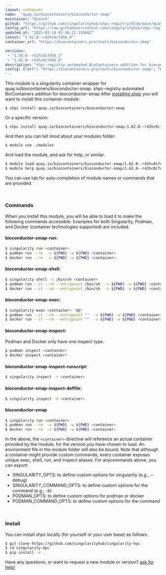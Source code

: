 ```yaml
---
layout: container
name:  "quay.io/biocontainers/bioconductor-smap"
maintainer: "@vsoch"
github: "https://github.com/singularityhub/shpc-registry/blob/main/quay.io/biocontainers/bioconductor-smap/container.yaml"
config_url: "https://raw.githubusercontent.com/singularityhub/shpc-registry/main/quay.io/biocontainers/bioconductor-smap/container.yaml"
updated_at: "2023-03-14 02:36:22.155662"
latest: "1.62.0--r42hc0cfd56_0"
container_url: "https://biocontainers.pro/tools/bioconductor-smap"

versions:
 - "1.58.0--r41hc0cfd56_2"
 - "1.62.0--r42hc0cfd56_0"
description: "shpc-registry automated BioContainers addition for bioconductor-smap"
config: {"url": "https://biocontainers.pro/tools/bioconductor-smap", "maintainer": "@vsoch", "description": "shpc-registry automated BioContainers addition for bioconductor-smap", "latest": {"1.62.0--r42hc0cfd56_0": "sha256:f551e7ec16a6a7009cb0c4ffebfc3558e6024d8f64419d77832f037974bf7173"}, "tags": {"1.58.0--r41hc0cfd56_2": "sha256:1384d46caf273511d77051fef7fede290dcaa7178e378d81c8fb9fefd153ddbc", "1.62.0--r42hc0cfd56_0": "sha256:f551e7ec16a6a7009cb0c4ffebfc3558e6024d8f64419d77832f037974bf7173"}, "docker": "quay.io/biocontainers/bioconductor-smap"}
---
```


This module is a singularity container wrapper for quay.io/biocontainers/bioconductor-smap.
shpc-registry automated BioContainers addition for bioconductor-smap
After [installing shpc](#install) you will want to install this container module:


```bash
$ shpc install quay.io/biocontainers/bioconductor-smap
```

Or a specific version:

```bash
$ shpc install quay.io/biocontainers/bioconductor-smap:1.62.0--r42hc0cfd56_0
```

And then you can tell lmod about your modules folder:

```bash
$ module use ./modules
```

And load the module, and ask for help, or similar.

```bash
$ module load quay.io/biocontainers/bioconductor-smap/1.62.0--r42hc0cfd56_0
$ module help quay.io/biocontainers/bioconductor-smap/1.62.0--r42hc0cfd56_0
```

You can use tab for auto-completion of module names or commands that are provided.

<br>

### Commands

When you install this module, you will be able to load it to make the following commands accessible.
Examples for both Singularity, Podman, and Docker (container technologies supported) are included.

#### bioconductor-smap-run:

```bash
$ singularity run <container>
$ podman run --rm  -v ${PWD} -w ${PWD} <container>
$ docker run --rm  -v ${PWD} -w ${PWD} <container>
```

#### bioconductor-smap-shell:

```bash
$ singularity shell -s /bin/sh <container>
$ podman run --it --rm --entrypoint /bin/sh  -v ${PWD} -w ${PWD} <container>
$ docker run --it --rm --entrypoint /bin/sh  -v ${PWD} -w ${PWD} <container>
```

#### bioconductor-smap-exec:

```bash
$ singularity exec <container> "$@"
$ podman run --it --rm --entrypoint ""  -v ${PWD} -w ${PWD} <container> "$@"
$ docker run --it --rm --entrypoint ""  -v ${PWD} -w ${PWD} <container> "$@"
```

#### bioconductor-smap-inspect:

Podman and Docker only have one inspect type.

```bash
$ podman inspect <container>
$ docker inspect <container>
```

#### bioconductor-smap-inspect-runscript:

```bash
$ singularity inspect -r <container>
```

#### bioconductor-smap-inspect-deffile:

```bash
$ singularity inspect -d <container>
```



#### bioconductor-smap

```bash
$ singularity run <container>
$ podman run --rm  -v ${PWD} -w ${PWD} <container>
$ docker run --rm  -v ${PWD} -w ${PWD} <container>
```


In the above, the `<container>` directive will reference an actual container provided
by the module, for the version you have chosen to load. An environment file in the
module folder will also be bound. Note that although a container
might provide custom commands, every container exposes unique exec, shell, run, and
inspect aliases. For anycommands above, you can export:

 - SINGULARITY_OPTS: to define custom options for singularity (e.g., --debug)
 - SINGULARITY_COMMAND_OPTS: to define custom options for the command (e.g., -b)
 - PODMAN_OPTS: to define custom options for podman or docker
 - PODMAN_COMMAND_OPTS: to define custom options for the command

<br>

### Install

You can install shpc locally (for yourself or your user base) as follows:

```bash
$ git clone https://github.com/singularityhub/singularity-hpc
$ cd singularity-hpc
$ pip install -e .
```

Have any questions, or want to request a new module or version? [ask for help!](https://github.com/singularityhub/singularity-hpc/issues)
